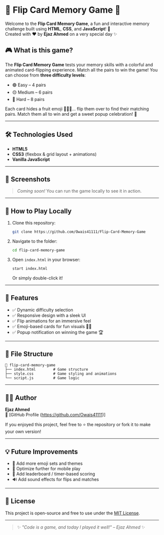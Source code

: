# 🧠 Flip Card Memory Game 🎴

Welcome to the **Flip Card Memory Game**, a fun and interactive memory challenge built using **HTML**, **CSS**, and **JavaScript**! 🚀  
Created with ❤️ by **Ejaz Ahmed** on a very special day ✨

## 🎮 What is this game?

The **Flip Card Memory Game** tests your memory skills with a colorful and animated card-flipping experience. Match all the pairs to win the game! You can choose from **three difficulty levels**:

- 🟢 Easy – 4 pairs
- 🟡 Medium – 6 pairs
- 🔴 Hard – 8 pairs

Each card hides a fruit emoji 🍎🍌🍇... flip them over to find their matching pairs. Match them all to win and get a sweet popup celebration! 🎉

---

## 🛠️ Technologies Used

- **HTML5**
- **CSS3** (flexbox & grid layout + animations)
- **Vanilla JavaScript**

---

## 📸 Screenshots

> _Coming soon!_ You can run the game locally to see it in action.

---

## 🚀 How to Play Locally

1. Clone this repository:
   ```bash
   git clone https://github.com/Owais41111/Flip-Card-Memory-Game
   ```
2. Navigate to the folder:
   ```bash
   cd flip-card-memory-game
   ```
3. Open `index.html` in your browser:
   ```bash
   start index.html
   ```
   Or simply double-click it!

---

## 🎨 Features

- ✅ Dynamic difficulty selection
- ✅ Responsive design with a sleek UI
- ✅ Flip animations for an immersive feel
- ✅ Emoji-based cards for fun visuals 🍉🍒
- ✅ Popup notification on winning the game 🏆

---

## 📁 File Structure

```
📂 flip-card-memory-game
├── index.html        # Game structure
├── style.css         # Game styling and animations
└── script.js         # Game logic
```

---

## 👨‍💻 Author

**Ejaz Ahmed**  
🔗 [GitHub Profile (https://github.com/Owais41111)]

If you enjoyed this project, feel free to ⭐ the repository or fork it to make your own version!

---

## 💡 Future Improvements

- 🧩 Add more emoji sets and themes
- 📱 Optimize further for mobile play
- 🥇 Add leaderboard / timer-based scoring
- 🔊 Add sound effects for flips and matches

---

## 📜 License

This project is open-source and free to use under the [MIT License](LICENSE).

---

> ✨ _"Code is a game, and today I played it well!" – Ejaz Ahmed_ ✨
```
